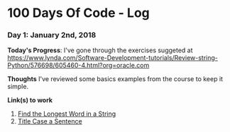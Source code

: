 # 100 Days Of Code - Log

### Day 1: January 2nd, 2018

**Today's Progress**: I've gone through the exercises suggeted at https://www.lynda.com/Software-Development-tutorials/Review-string-Python/576698/605460-4.html?org=oracle.com

**Thoughts** I've reviewed some  basics examples from the course to keep it simple.

**Link(s) to work**
1. [Find the Longest Word in a String](https://www.freecodecamp.com/challenges/find-the-longest-word-in-a-string)
2. [Title Case a Sentence](https://www.freecodecamp.com/challenges/title-case-a-sentence)
